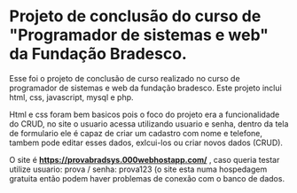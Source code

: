 # Projeto de conclusão do curso de "Programador de sistemas e web" da Fundação Bradesco.

Esse foi o projeto de conclusão de curso realizado no curso de programador de sistemas e web da fundação bradesco.
Este projeto inclui html, css, javascript, mysql e php.

Html e css foram bem basicos pois o foco do projeto era a funcionalidade do CRUD, no site o usuario acessa utilizando usuario e senha, dentro da tela de formulario ele é capaz de criar um cadastro com nome e telefone, tambem pode editar esses dados, exlcui-los ou criar novos dados (CRUD).

O site é **https://provabradsys.000webhostapp.com/** , caso queria testar utilize usuario: prova / senha: prova123  (o site esta numa hospedagem gratuita então podem haver problemas de conexão com o banco de dados.
